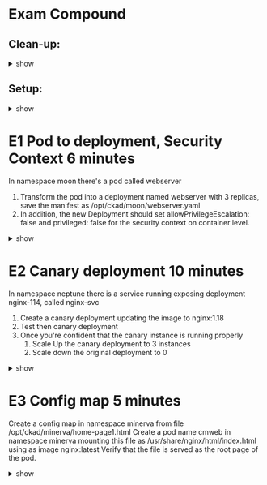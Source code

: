# Exam Compound


## Clean-up:
<details><summary>show</summary>
<p>

```bash
# E1
rm -f /opt/ckad/moon/*

kubectl delete ns moon

# E2
rm -f /opt/ckad/neptune/*
kubectl delete ns neptune

# E3
rm -f /opt/ckad/minerva/*
kubectl delete ns minerva
```
</p>
</details>

## Setup:
<details><summary>show</summary>
<p>


```bash
# E1
mkdir -p /opt/ckad/moon/

kubectl create ns moon

cat << EOF > /opt/ckad/moon/webserver-pod.yaml
apiVersion: v1
kind: Pod
metadata:
  creationTimestamp: null
  labels:
    id: webserver
  name: webserver
  namespace: moon
spec:
  containers:
  - image: nginx
    name: webserver
    resources: {}
  dnsPolicy: ClusterFirst
  restartPolicy: Always
status: {}
EOF

kubectl apply -f /opt/ckad/moon/webserver-pod.yaml

# E2
mkdir -p /opt/ckad/neptune/
kubectl create ns neptune

cat << EOF > /opt/ckad/neptune/nginx-114.yaml
apiVersion: apps/v1
kind: Deployment
metadata:
  creationTimestamp: null
  labels:
    release: nginx-114
    service: nginx-svc
  name: nginx-114
spec:
  replicas: 3
  selector:
    matchLabels:
      app: nginx-114
  strategy: {}
  template:
    metadata:
      creationTimestamp: null
      labels:
        service: nginx-svc
        release: nginx-114
    spec:
      containers:
      - image: nginx:1.14
        name: nginx
        ports:
        - containerPort: 80
        resources: {}
status: {}
EOF

kubectl -n neptune apply -f /opt/ckad/neptune/nginx-114.yaml
kubectl -n neptune expose deploy nginx-114 --port=80 --name=nginx-svc --selector=service=nginx-svc

# E3
mkdir -p /opt/ckad/minerva/
kubectl create ns minerva

cat << EOF > /opt/ckad/minerva/home-page1.html
<!DOCTYPE html>
<html>
<head>
    <title>Welcome to deploy version 1</title>
    <style>
        html { color-scheme: light dark; }
        body { width: 35em; margin: 0 auto;
            font-family: Tahoma, Verdana, Arial, sans-serif; }
    </style>
</head>
<body>
<h1>Welcome to deploy version 1</h1>
<p><em>Thank you for using nginx.</em></p>
</body>
</html>
EOF

cat << EOF > /opt/ckad/minerva/home-page2.html
<!DOCTYPE html>
<html>
<head>
    <title>Welcome to deploy version 1</title>
    <style>
        html { color-scheme: light dark; }
        body { width: 35em; margin: 0 auto;
            font-family: Tahoma, Verdana, Arial, sans-serif; }
    </style>
</head>
<body>
<h1>Welcome to deploy version 1</h1>
<p><em>Thank you for using nginx.</em></p>
</body>
</html>
EOF
```


</p>
</details>


# E1 Pod to deployment, Security Context 6 minutes
In namespace moon there's a pod called webserver
1. Transform the pod into a deployment named webserver with 3 replicas, save the manifest as /opt/ckad/moon/webserver.yaml 
2. In addition, the new Deployment should set allowPrivilegeEscalation: false and privileged: false for the security context on container level.


<details><summary>show</summary>
<p>

</p>
</details>


# E2 Canary deployment 10 minutes
In namespace neptune there is a service running exposing deployment nginx-114, called nginx-svc
1. Create a canary deployment updating the image to nginx:1.18
2. Test then canary deployment 
3. Once you're confident that the canary instance is running properly
    1. Scale Up the canary deployment to 3 instances
    2. Scale down the original deployment to 0

<details><summary>show</summary>
<p>


</p>
</details>


# E3 Config map 5 minutes
Create a config map in namespace minerva from file /opt/ckad/minerva/home-page1.html
Create a pod name cmweb in namespace minerva mounting this file as /usr/share/nginx/html/index.html using as image nginx:latest
Verify that the file is served as the root page of the pod.

<details><summary>show</summary>
<p>


</p>
</details>


